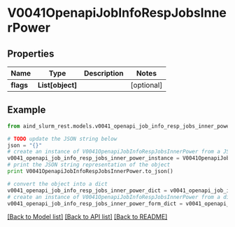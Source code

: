 # V0041OpenapiJobInfoRespJobsInnerPower


## Properties

Name | Type | Description | Notes
------------ | ------------- | ------------- | -------------
**flags** | **List[object]** |  | [optional] 

## Example

```python
from aind_slurm_rest.models.v0041_openapi_job_info_resp_jobs_inner_power import V0041OpenapiJobInfoRespJobsInnerPower

# TODO update the JSON string below
json = "{}"
# create an instance of V0041OpenapiJobInfoRespJobsInnerPower from a JSON string
v0041_openapi_job_info_resp_jobs_inner_power_instance = V0041OpenapiJobInfoRespJobsInnerPower.from_json(json)
# print the JSON string representation of the object
print V0041OpenapiJobInfoRespJobsInnerPower.to_json()

# convert the object into a dict
v0041_openapi_job_info_resp_jobs_inner_power_dict = v0041_openapi_job_info_resp_jobs_inner_power_instance.to_dict()
# create an instance of V0041OpenapiJobInfoRespJobsInnerPower from a dict
v0041_openapi_job_info_resp_jobs_inner_power_form_dict = v0041_openapi_job_info_resp_jobs_inner_power.from_dict(v0041_openapi_job_info_resp_jobs_inner_power_dict)
```
[[Back to Model list]](../README.md#documentation-for-models) [[Back to API list]](../README.md#documentation-for-api-endpoints) [[Back to README]](../README.md)


